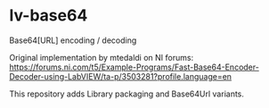 # lv-base64
Base64[URL] encoding / decoding

Original implementation by mtedaldi on NI forums:
https://forums.ni.com/t5/Example-Programs/Fast-Base64-Encoder-Decoder-using-LabVIEW/ta-p/3503281?profile.language=en

This repository adds Library packaging and Base64Url variants.